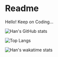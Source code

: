 # Readme
Hello! Keep on Coding...

![Han's GitHub stats](https://github-readme-stats-d32v68em9-liuhanalice.vercel.app/api?username=liuhanalice&theme=vue&show_icons=true&count_private=true)

![Top Langs](https://github-readme-stats-d32v68em9-liuhanalice.vercel.app/api/top-langs/?username=liuhanalice&theme=vue&layout=compact&langs_count=20&hide=asp.net,objective-c)

![Han's wakatime stats](https://github-readme-stats.vercel.app/api/wakatime?username=liuhanalice&theme=vue)
